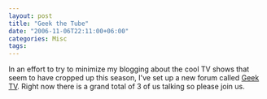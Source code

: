 ```yaml
---
layout: post
title: "Geek the Tube"
date: "2006-11-06T22:11:00+06:00"
categories: Misc 
tags: 
---
```


In an effort to try to minimize my blogging about the cool TV shows that seem to have cropped up this season, I've set up a new forum called <a href="http://ray.camdenfamily.com/forums/forums.cfm?conferenceid=BDDEBB9D-E001-6659-BC7A3C34BAE80EF2">Geek TV</a>. Right now there is a grand total of 3 of us talking so please join us.
